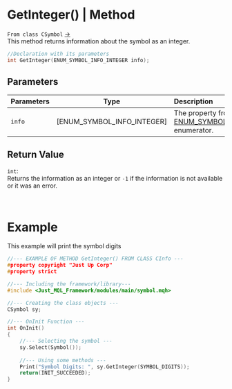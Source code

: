 # GetInteger() | Method
`From class CSymbol` [->](symbol.md) <br>
This method returns information about the symbol as an integer.

```cpp
//Declaration with its parameters
int GetInteger(ENUM_SYMBOL_INFO_INTEGER info);
```

## Parameters
| Parameters |           Type            | Description                                                                                                                                                        |
| :--------- | :-----------------------: | :----------------------------------------------------------------------------------------------------------------------------------------------------------------- |
| `info`     | [ENUM_SYMBOL_INFO_INTEGER] | The property from the [ENUM_SYMBOL_INFO_INTEGER](https://www.mql5.com/en/docs/constants/environment_state/marketinfoconstants#enum_symbol_info_integer) enumerator. |

## Return Value
`int`: <br>
Returns the information as an integer or `-1` if the information is not available or it was an error.

<br>

# Example
This example will print the symbol digits
```cpp
//--- EXAMPLE OF METHOD GetInteger() FROM CLASS CInfo ---
#property copyright "Just Up Corp"
#property strict

//--- Including the framework/library---
#include <Just_MQL_Framework/modules/main/symbol.mqh>

//--- Creating the class objects ---
CSymbol sy;

//--- OnInit Function ---
int OnInit()
{
    //--- Selecting the symbol ---
    sy.Select(Symbol());
    
    //--- Using some methods ---
    Print("Symbol Digits: ", sy.GetInteger(SYMBOL_DIGITS));
    return(INIT_SUCCEEDED);
}
```
